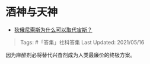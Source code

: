 # 酒神与天神

- [狄俄尼索斯为什么可以取代宙斯？](https://www.zhihu.com/question/351515039/answer/1064265349)

>Tags: #「答集」社科答集
>Last Updated: 2021/05/16

因为麻醉剂必将替代兴奋剂成为人类最廉价的终极方案。